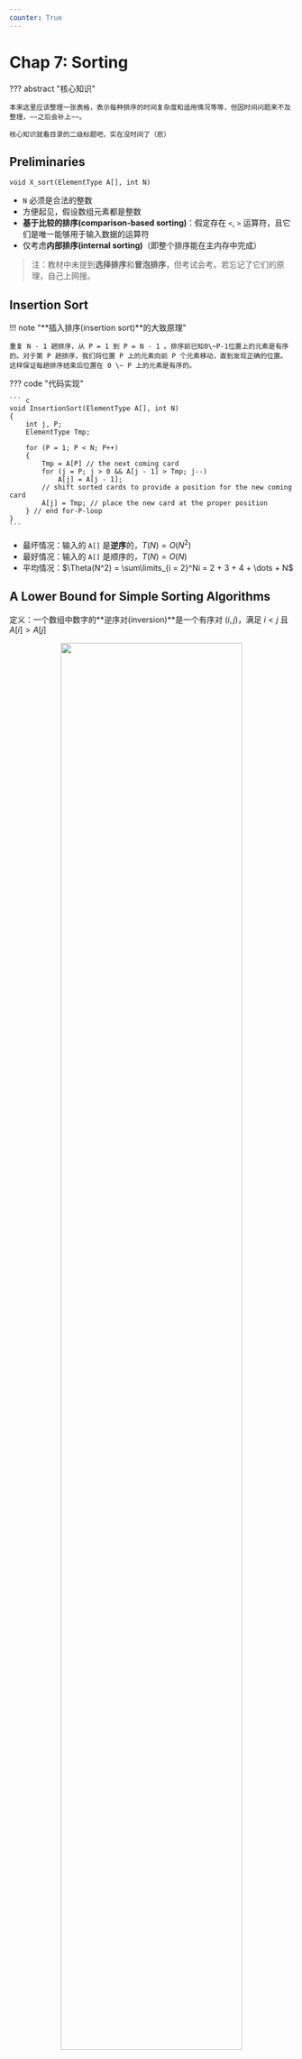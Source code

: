 ```yaml
---
counter: True
---
```


# Chap 7: Sorting

??? abstract "核心知识"

	本来这里应该整理一张表格，表示每种排序的时间复杂度和适用情况等等，但因时间问题来不及整理，~~之后会补上~~。

	核心知识就看目录的二级标题吧，实在没时间了（悲）

## Preliminaries

`void X_sort(ElementType A[], int N)`

+ `N` 必须是合法的整数
+ 方便起见，假设数组元素都是整数
+ **基于比较的排序(comparison-based sorting)**：假定存在 `<`, `>` 运算符，且它们是唯一能够用于输入数据的运算符
+ 仅考虑**内部排序(internal sorting)**（即整个排序能在主内存中完成）

>注：教材中未提到**选择排序**和**冒泡排序**，但考试会考。若忘记了它们的原理，自己上网搜。

## Insertion Sort

!!! note "**插入排序(insertion sort)**的大致原理"

	重复 N - 1 趟排序，从 P = 1 到 P = N - 1 。排序前已知0\~P-1位置上的元素是有序的。对于第 P 趟排序，我们将位置 P 上的元素向前 P 个元素移动，直到发现正确的位置。这样保证每趟排序结束后位置在 0 \~ P 上的元素是有序的。

??? code "代码实现"

	``` c
	void InsertionSort(ElementType A[], int N)
	{
		int j, P;
		ElementType Tmp;

		for (P = 1; P < N; P++)
		{
			Tmp = A[P] // the next coming card
			for (j = P; j > 0 && A[j - 1] > Tmp; j--)
				A[j] = A[j - 1];
			// shift sorted cards to provide a position for the new coming card
			A[j] = Tmp; // place the new card at the proper position
		} // end for-P-loop
	}
	```

+ 最坏情况：输入的 `A[]` 是**逆序**的，$T(N) = O(N^2)$
+ 最好情况：输入的 `A[]` 是顺序的，$T(N) = O(N)$
+ 平均情况：$\Theta(N^2) = \sum\limits_{i = 2}^Ni = 2 + 3 + 4 + \dots + N$

## A Lower Bound for Simple Sorting Algorithms

定义：一个数组中数字的**逆序对(inversion)**是一个有序对 $(i, j)$，满足 $i < j$ 且 $A[i] > A[j]$

<div style="text-align: center; margin-top: 15px;">
<img src="Images/C7/Quicker_20240515_191359.png" width="80%" style="margin: 0 auto;">
</div>

观察发现：数组中**逆序对**的个数 = 其插入排序过程中的**交换**次数

>证明：交换两个相邻的元素，就可以消去数组中的一个逆序对

所以，插入排序的时间复杂度还可以表示为 $T(N, I) = O(I + N)$，其中$I$是原始数组中逆序对的个数。观察发现，当列表已经排过序了，那么这次排序的速度就会很快。

定理1：对于包含 N 个不同数字的数组，它的**平均逆序对个数**为 $\dfrac{N(N-1)}{4}$

定理2：任何通过**交换相邻元素**实现的排序算法，平均时间复杂度为 $\Omega(N^2)$

由这些定理，我们知道：可以通过在<u>每次交换中消除多个逆序对</u>的方式来提升排序效率

## Shellsort

!!! note "**希尔排序(shellsort)**的大致原理"

	+ 这种算法比较相隔一定距离的元素
	+ 比较的间隔在算法运行时将不断减小，直到最后比较的是相邻元素

因此这种排序也被称为**缩小增量排序(diminishing increment sort)**，它是**不稳定**的排序

???+ play "动画演示"

	<div style="text-align: center; margin-top: 15px;">
	<img src="Images/C7/1.gif" width="80%" style="margin: 0 auto;">
	</div>

!!! info "关键概念"

	+ **增量序列(increment sequence)**：$h_1 < h_2 < \dots < h_t(h_1 = 1)$，它决定了希尔排序的运行时间

	+ **$h_k$-sort**：阶段 $k = t, t - 1, \dots, 1$ 的排序。$h_k$-sort 后，可以确保序列 A 中 $\forall i,\ A[i] \le A[i + h_k]$
		+ $h_k$-sorted 的序列，经历了 $h_{k-1}$-sort 后，保持 $h_k$-sorted
		+ 具体做法：对某个位置为 i 的元素，在位置为 $i, i - h_k, i - 2h_k, \dots$ 的元素中进行**插入排序**，因此1个 $h_k$-sort 包含 $h_k$ 次独立的插入排序

**希尔增量序列(Shell's increment sequence)**：

$$
h_t = \lfloor \dfrac{N}{2} \rfloor,\ h_k = \lfloor \dfrac{h_{k+1}}{2} \rfloor
$$

??? code "代码实现"

	``` c
	void Shellsort(ElementType A[], int N)
	{
		int i, j, increment;
		ElementType Tmp;
		for (increment = N / 2; increment > 0; increment /= 2)
			// h sequence
			for (i = increment; i < N; i++)
			{ // insertion sort
				Tmp = A[i];
				for (j = i; j >= increment; j -= increment)
					if (Tmp < A[j - increment])
						A[j] = A[j - increment];
					else
						break;
					A[j] = Tmp;
			} // end for-l and for-increment loop
	}
	```

定理：使用希尔增量的希尔排序的最坏运行时间为 $\Theta(N^2)$
>注：证明部分见书本 $P_{224}$

???+ example "糟糕的情况"

	<div style="text-align: center; margin-top: 15px;">
	<img src="Images/C7/Quicker_20240522_134845.png" width="80%" style="margin: 0 auto;">
	</div>

	因为这些增量不是两两互质的，因此更小的增量起到的作用不大

---
改进版：**希巴德增量序列(Hibbard's increment sequence)**

$$
h_k = 2^k - 1
$$

此时可以保证增量的两两互质

定理：使用希巴德增量的希尔排序的最坏运行时间为 $\Theta(N^{\frac{3}{2}})$
>注：证明部分见书本$P_{225}$

???+ info "补充"

	+ $T_{\text{avg-Hibbard}}(N) = O(N^{\frac{5}{4}})$
	+ 塞奇威克(Sedgewick)的最佳序列是{1, 5, 19, 41, 109, …}，这些项要么来自 $9 \times 4^i - 9 \times 2^i + 1$，要么来自 $4^i - 3 \times 2^i + 1$
		+ $T_{avg}(N) = O(N^{\frac{7}{6}})$
		+ $T_{worst}(N) = O(N^{\frac{4}{3}})$

虽然希尔排序非常简单，但是它的分析相当复杂。它适用于排序中等大的输入序列(成千上万的规模)

## Heapsort

算法1：

``` c
Algorithm 1:
{
	BuildHeap(H);  // O(N)
	for (i = 0; i < N; i++)
		TmpH[i] = DeleteMin(H);  // O(log N)
	for (i = 0; i < N; i++)
		H[i] = TmpH[i];  // O(1)
}
```

缺陷：使用了额外的数组，占用了更多的空间（拷贝不影响时间复杂度）

!!! question "如何改进"

	观察发现，每使用1次 `DeleteMin` 函数，堆的规模缩小 1，而我们可以利用这个本该废弃的空间，来存放 `DeleteMin` 得到的最小的数。但按照这个方法，我们得到的是一个**递减**序列；如果要得到**递增**序列，需要构建最大堆并使用 `DeleteMax` 函数。由此，我们得到了算法 2。

算法2：

???+ play "动画演示"

	<div style="text-align: center; margin-top: 15px;">
	<img src="Images/C7/2.gif" width="40%" style="margin: 0 auto;">
	</div>

??? code "代码实现"

	``` c
	// 这里的 PercDown 函数与 Chap 6 给出的稍有不同（索引的标注发生变化）
	#define LeftChild(i) (2 * (i) + 1)

	void PercDown(ElementType A[], int i, int N)
	{
		int Child;
		ElementType Tmp;

		for (Tmp = A[i]; LeftChild(i) < N; i = Child)
		{
			Child = LeftChild(i);
			if (Child != N - 1 && A[Child + 1] > A[Child])
				Child++;
			if (Tmp < A[Child])
				A[i] = A[Child];
			else
				break;
		}
		A[i] = Tmp;
	}

	void Heapsort(ElementType A[], int N)
	{
		int i;
		for (i = N / 2; i >= 0; i--)  // BuildHeap
			PercDown(A, i, N);
		for (i = N - 1; i > 0; i--)   // DeleteMax
		{
			Swap(&A[0], &A[i]);
			PercDown(A, 0, i);
		}
	}
	```

+ 索引的标注**从 0 开始**（不同于 Chap 6）
+ 堆排序是一种**稳定**的算法

定理：对 N 个不同项的随机排列进行堆排序，平局比较时间为 $2N \log N - O(N \log \log N)$
>注：证明见书本 $P_{229-230}$

尽管堆排序给出了**最佳平均时间** $O(N \log N)$，实际上它比使用 Sedgewick 增量序列的希尔排序更慢

## Mergesort

**归并排序(merge sort)**：时间复杂度 $O(N \log N)$，它采用**递归算法**，是一种**稳定**的算法

:chestnut:：合并 2 个已经排好序的列表

<div style="text-align: center; margin-top: 15px;">
<img src="Images/C7/Quicker_20240522_141954.png" width="40%" style="margin: 0 auto;">
</div>

时间复杂度：$T(N) = O(N)$，$N$为 2 个列表的元素个数总和


??? code "代码实现"

	``` c
	void MergeSort(ElementType A[], int N)
	{
		ElementType *TmpArray;
		TmpArray = (ElementType *)malloc(N * sizeof(ElementType));
		if (TmpArray != NULL)
		{
			MSort(A, TmpArray, 0, N - 1);
			free(TmpArray);
		}
		else FatalError("No space for tmp array!!!");
	}

	void MSort(ElementType A[], ElementType TmpArray[], int Left, int Right)
	{
		int Center;
		if (Left < Right)
		{
			Center = (Left + Right) / 2;
			MSort(A, TmpArray, Left, Center);
			MSort(A, TmpArray, Center + 1, Right);
			Merge(A, TmpArray, Left, Center + 1, Right);
		}
	}

	// Lpos = start of left half, Rpos = start of right half
	void Merge(ElementType A[], ElementType TmpArray[], int Lpos, int Rpos, int RightEnd)
	{
		int i, LeftEnd, NumElements, TmpPos;
		LeftEnd = Rpos - 1;
		TmpPos = Lpos;
		NumElements = RightEnd - Lpos + 1;
		while (Lpos <= LeftEnd && Rpos <= RightEnd) // main loop
			if (A[Lpos] <= A[Rpos])
				TmpArray[TmpPos++] = A[Lpos++];
			else
				TmpArray[TmpPos++] = A[Rpos++];
		while (Lpos <= LeftEnd) // Copy rest of first half
			TmpArray[TmpPos++] = A[Lpos++];
		while (Rpos <= RightEnd) // Copy rest of second half
			TmpArray[TmpPos++] = A[Rpos++];
		for (i = 0; i < NumElements; i++, RightEnd--)
			// Copy TmpArray back
			A[RightEnd] = TmpArray[RightEnd];
	}
	```

!!! note "注"

	+ 归并排序体现了**分治(divide-and-conquer)**思想：`MSort` 为“分”，`Merge` 为“治”
	+ 如果每次调用 `Merge`，`TmpArray` 会被局部声明，那么空间复杂度 $S(N) = O(N \log N)$
	+ 事实上，大量的时间被用于使用 `malloc` 函数建立 `TmpArray`

### Analysis

时间复杂度分析（利用递推关系）：

$$
\begin{align}
T(1) &= 1 \notag \\
T(N) &= 2T(\dfrac{N}{2}) + O(N) \notag \\
& = 2^kT(\dfrac{N}{2^k}) + k \cdot O(N) \notag \\
& = N \cdot T(1) + \log N \cdot O(N) \notag \\
& =O(N + N\log N) \notag 
\end{align}
$$

>注：另一种证明法见书本$P_{233-234}$ 

归并排序需要线性大小的额外内存，且拷贝数组会降低速度，因此在**内部排序**中这种方法不太好用，但是在**外部排序(external sort)**（ads 会讲）中很合适

??? info "补充：迭代版本"

	<div style="text-align: center; margin-top: 15px;">
	<img src="Images/C7/Quicker_20240522_144336.png" width="80%" style="margin: 0 auto;">
	</div>

	??? code "代码实现"

		可以用来打印每一趟归并排序后的结果
		
		```c
		void merge_sort( ElementType list[],  int N )
		{
			ElementType extra[MAXN];  /* the extra space required */
			int length = 1;  /* current length of sublist being merged */
			while( length < N ) { 
				merge_pass( list, extra, N, length ); /* merge list into extra */
				output( extra, N );
				length *= 2;
				merge_pass( extra, list, N, length ); /* merge extra back to list */
				output( list, N );
				length *= 2;
			}
		}

		void merge_pass( ElementType list[], ElementType sorted[], int N, int length );
		{
			int i, j;
			int ptr_l, ptr_r, ptr;

			ptr = 0;
			for (i = 0; i < N; i += 2 * length)
			{
				ptr_l = i;
				ptr_r = i + length;
				while (ptr_l < i + length && ptr_r < i + 2 * length && ptr_r < N)
				{
					if (list[ptr_l] <= list[ptr_r])
						sorted[ptr++] = list[ptr_l++];
					else
						sorted[ptr++] = list[ptr_r++];
				}
				while (ptr_l < i + length)
					sorted[ptr++] = list[ptr_l++];
				while (ptr_r < i + 2 * length && ptr_r < N)
					sorted[ptr++] = list[ptr_r++];        
			}
		}   

		void output( ElementType list[], int N )
		{
			int i;
			for (i=0; i<N; i++) printf("%d ", list[i]);
			printf("\n");
		}
		```

		>个人感觉迭代版归并排序就像增量不断增大的希尔排序


## Quicksort

### The Algorithm

**快速排序(quicksort)**（以下简称快排）是目前已知实际上**最快的**排序算法，它也是一种分治递归算法，时间复杂度为 $O(N\log N)$

伪代码模版：

``` c
void Quicksort(ElementType A[], int N)
{
	if (N < 2) return;
	pivot = pick any element in A[]    // ?
	Partition S = A[] - {pivot} into two dijoint sets:    // ?
		A1 = {a in S | a <= pivot} and A2 = {a in S | a >= pivot}
	A = Quicksort(A1, N1) + {pivot} + Quicksort(A2, N2);
}
```

图示：

<div style="text-align: center; margin-top: 15px;">
<img src="Images/C7/Quicker_20240529_124544.png" width="80%" style="margin: 0 auto;">
</div>

!!! question "思考"

	+ 我们如何选取 `pivot`（支点），真的可以“随机”挑选吗？
	+ 如何将数组（可以看作集合）“划分(`partition`)”为 2 个子数组（子集）？

### Picking the Pivot

=== "错误的方法"

	`Pivot = A[0]`

	最坏情况：

	+ 数组 `A[]` 已提前排好序
	+ `A[]` 是逆序的

	则所有的元素要么全部放入 `A1`，要么全部放入 `A2`，因此浪费了 $O(N^2)$ 的时间做无意义的事

=== "安全的策略"

	`Pivot = random select from A[]`

	然而随机数生成的“成本”较高

=== "**三数中值分割法(median-of-three partitioning)**"

	`Pivot = median(left, center, right)`

	挑选数组中最左边、中间、最右边三个元素的中数，这不仅消除了最坏情况(输入前已排好序)，还节省了 5% 的运行时间

### Partitioning Strategy

+ 初始状态：我们将 `Pivot` 与最后一个元素交换，即把 `Pivot` 放入最后；`i` 从第一个元素开始，`j` 从倒数第二个元素开始
+ 当 `i < j` 时，
	+ 若 `i` 所指元素比 `Pivot` 小，`i++`，否则停止，等待交换
	+ 若 `j` 所指元素比`Pivot`大，`j--`，否则停止，等待交换
	+ 当 `i` 和 `j` 都停下来了，交换 `i, j` 所指元素

	这样，数组中比 `Pivot` 小的元素在左边，比 `Pivot` 大的元素在右边

???+ play "动画演示"

	以`Pivot = 6`为例

	<div style="text-align: center; margin-top: 15px;">
	<img src="Images/C7/3.gif" width="80%" style="margin: 0 auto;">
	</div>

	最后当 i >= j 时，i位置上的元素（这里是 9）和 pivot（这里是 6）互换，让 pivot 重新回到中间，再对左右两边进行快排，这样顺序就对了

当 `key == Pivot` 时（`key` 为数组中的某个值，也就是说数组中有不止一个与 `Pivot` 相等的元素）

+ ⭐同时停止 `i` 和 `j`：
	+ 较坏的情况：1, 1, 1, ……, 这时快排就会进行许多无意义的交换
	+ 然而，这确保整个序列能够被划分均匀
	+ 时间复杂度：$T(N) = O(N \log N)$
+ ❌`i` 和 `j` 均不停止：
	+ 出现子序列划分不均的问题
	+ 如果所有元素都相等，时间复杂度 $T(N) = O(N^2)$

所以，我们选择前一种方案

### Small Arrays

+ 问题：当数组规模较小($N \le 20$)时，快排比插排慢
+ 解决方案：当N较小时，采用另一种更有效的算法（比如插排）

### Implementation

??? code "代码实现"

	``` c
	void Quicksort(ElementType A[], int N)
	{
		Qsort(A, 0, N - 1);
		// A: the array
		// 0: Left index
		// N - 1: Right index
		// Return median of Left, Center, and Right
		// Order these and hide the pivot
	}

	void Qsort(ElementType A[], int Left, int Right)
	{
		int i, j;
		ElementType Pivot;

		if (Left + Cutoff <= Right) // if the sequence is not too short
		{
			Pivot = Median3(A, Left, Right);  // select pivot
			i = Left;                         // (1)
			j = Right - 1;                    // (2)
			for (;;)
			{
				while (A[++i] < Pivot) {}     // scan from left
				while (A[--j] > Pivot) {}     // scan from right
				if (i < j)
					Swap(&A[i], &A[j]);       // adjust partition
				else break;                   // partition done
			}
			Swap(&A[i], &A[Right - 1]);       // restore pivot
			Qsort(A, Left, i - 1);            // recursively sort left part   
			Qsort(A, i + 1, Right);           // recursively sort right part  
		}  // end if - the sequence subarray
		else
			InsertionSort(A + Left, Right - Left + 1);
	}

	ElementType Median3(ElementType A[], int Left, int Right)
	{
		int Center = (Left + Right) / 2;
		if (A[Left] > A[Center])
			Swap(&A[Left], &A[Center]);
		if (A[Left] > A[Right])
			Swap(&A[Left], &A[Right]);
		if (A[Center] > A[Right])
			Swap(&A[Center], &A[Right]);
		// Invariant: A[Left] <= A[Center] <= A[Right]
		Swap(&A[Center], &A[Right - 1]);
		// only need to sort A[Left + 1] .. A[Right - 2]
		// 因为我们已经知道 A[Left] 比 pivot 小，A[Right] 比 pivot 大
		// 所以回到 Qsort 函数后，我们无需改变 A[Left] 和 A[Right] 的顺序
		return A[Right - 1]; // Return pivot
	}
	```

!!! question "问题"

	为什么 (1) 和 (2) 不能分别替换为：`i = Left + 1; j = Right - 2;` 呢？

	<span class="heimu">这样会漏掉 A[Left + 1] 和 A[Right - 2] 两个元素的判断，这显然是错误的</span>

### Analysis

快排时间复杂度的递推关系式：

$$
T(N) = T(i) + T(N - i - 1) + cN
$$

+ 最坏情况：每次快排挑选的支点都是**最小**的元素

$$T(N) = T(N - 1) + cN \quad \Rightarrow \quad T(N) = O(N^2)$$

+ 最好情况：支点为**中间**元素

$$T(N) = 2T(\dfrac{N}{2}) + cN \quad \Rightarrow \quad T(N) = O(N \log N)$$

+ 平均情况：假设$\forall i,\ T(i)$的平均时间为$\dfrac{1}{N}[\sum\limits_{j = 0}^{N - 1}T(j)]$

$$T(N) = \dfrac{2}{N}[\sum\limits_{j = 0}^{N - 1}T(j)] + cN \quad \Rightarrow \quad T(N) = O(N \log N)$$

### An Example

!!! question "问题"

	找N个元素的序列中第 k 大的元素

	>[前景回顾](6.md#the-selection-problem)


??? code "代码实现"

	``` c
	// Places the kth smallest element in the kth position
	// Because arrays start at 0. this will be index k-1
	void Qselect(ElementType A[], int k, int Left, int Right)
	{
		int i, j;
		ElementType Pivot;

		if (Left + Cutoff <= Right)
		{
			Pivot = Median3(A, Left, Right);
			i = Left; j = Right - 1;
			for (;;)
			{
				while (A[++i] < Pivot) {}
				while (A[--j] > Pivot) {}
				if (i < j)
					Swap(&A[i],  &A[j]);
				else
					break;
			}
			Swap(&A[i], &A[Right - 1]);

			if (k <= i)
				Qselect(A, k, Left, i - 1);
			else if (k > i + 1)
				Qselect(A, k, i + 1, Right);
		}
		else 
			InsertionSort(A + Left, Right - Left + 1);
	}
	```

时间复杂度：

+ 最坏情况：$O(N^2)$
+ 平均情况：$O(N)$

!!! note "总结：各种排序中的 "run" 到底是什么"

	历年卷中出现过很多关于排序的 "run" 问题：问第 k 次 run 后列表里的元素排序是什么？题目中的 run 可能和我们的直觉认识相冲突，为此我整理了一下常见排序的一次 run（表述不太清楚，欢迎大家的提议和改进！）：

	+ 选择、冒泡、插入：一遍外层循环
	+ 希尔排序：一次 $h_k$-sort
	+ 归并排序（以迭代版为例）：对于**整张列表**，每 $2^k$ 个元素进行归并排序，直到排完所有元素后的结果
	+ 快排：对于**整张列表**，找到当前能找的所有支点(pivot)后的结果（如果不理解，可以回顾一下前面介绍的原理，以及对应的题目）

## Sorting Large Structures

+ 问题：交换大型结构的成本较高
+ 解决方案：添加指向结构的指针，然后交换指针，这种方法被称为**间接排序(indirect sorting)**。之后若有需要，也可以利用指针进行直接的交换。

**表排序(table sort)**

!!! note "要点"

	+ 我们用 `table[]` 数组存储指针。注意这里的指针不是 C 语言的指针类型，而是数组 `list[]` 的索引。初始化为 `table[i] = i`
	+ 对`list[]` 的内容进行**间接排序**：我们只需移动指针即可（自己选择一种排序方法排序）
	+ 如何输出排好序的列表：`list[table[0]], list[table[1]], ..., list[table[n-1]]`

<div style="text-align: center; margin-top: 15px;">
<img src="Images/C7/1.png" width="50%" style="margin: 0 auto;">
</div>

>上图为初始状态，下图为间接排序后的列表

!!! note "物理排序"

	观察 `Table` 的值，发现这n个值的排列是由一些不相交的“环”构成（类似[并查集](8.md)），我们可以利用这一性质对 `list` 进行物理排序（真正地交换元素）

	下图打阴影的部分表示 2 个环的“根节点”

	<div style="text-align: center; margin-top: 15px;">
	<img src="Images/C7/Quicker_20240529_140730.png" width="50%" style="margin: 0 auto;">
	</div>

	???+ play "动画演示"

		<div style="text-align: center; margin-top: 15px;">
		<img src="Images/C7/4.gif" width="80%" style="margin: 0 auto;">
		</div>

	最坏情况：有 $\lfloor \dfrac{N}{2} \rfloor$ 个环，需要 $\lfloor \dfrac{3N}{2} \rfloor$ 次移动
	
	时间复杂度：$T = O(mN)$，其中 m 为结构体的大小

## General Lower Bound for Sorting

定理：任何**基于比较**进行排序的算法，其最坏情况的计算时间为$\Omega(N \log N)$

???+ note "证明"

	利用**决策树(decision tree)**

	<div style="text-align: center; margin-top: 15px;">
	<img src="Images/C7/Quicker_20240529_142158.png" width="80%" style="margin: 0 auto;">
	</div>

	排序 N 个元素会产生 N! 中不同的可能情况，因此决策树至少有 N! 个叶子节点。若树的高为 k，那么 $N! \le 2^{k-1}$，所以$k \ge \log(N!) + 1$

	$\because N! \ge (\dfrac{N}{2})^{\frac{N}{2}}$，即 $\log_2 N! \ge \dfrac{N}{2}\log_2(\dfrac{N}{2}) = \Theta(N \log_2 N)$

	$\therefore T(N) = k \ge c \cdot N \log_2 N$

---
下面我们介绍的排序算法并不是基于比较的


## Bucket Sort

!!! question "问题"

	假设有 N 个学生，每个学生有一个在 0-100（因此有 M = 101 可能的不同分数）之间的成绩，那么如何在线性时间内根据他们的乘积进行排序？

图示：

<div style="text-align: center; margin-top: 15px;">
<img src="Images/C7/Quicker_20240529_143024.png" width="60%" style="margin: 0 auto;">
</div>

伪代码：

``` c
Algorithm
{
	initialize count[];
	while (read in a student's record)
		insert to list count[stdnt.grade];
	for (i = 0; i < M; i++)
	{
		if (count[i])
			output list count[i];
	}
}
```

时间复杂度：$T(N, M) = O(M + N)$


当 $M \gg N$ 时，比如 N = 10, M = 1000，如果还想在线性时间内完成排序，桶排序就不太靠谱了——而下面介绍的基数排序将胜任这一问题

## Radix Sort

!!! example "例子"

	对完全立方数进行排序，采用**最低位优先(least significant digit first)**的策略

	<div style="text-align: center; margin-top: 15px;">
	<img src="Images/C7/Quicker_20240529_143800.png" width="80%" style="margin: 0 auto;">
	</div>

	每一趟后的顺序按从左往右、从上往下的方向读取，比如Pass 2后的顺序为：0, 1, 8, 512, 216, 125, 27, 729, 343, 64

时间复杂度：$T = O(P(N + B))$，其中 $P$ 为排序的*趟数(pass)*，N 为元素个数，B 为桶数

!!! note "分析"

	假设记录 $R_i$ 有 r 个键：

	+ $K_i^j$：$R_i$ 的第 j 位
	+ $K_i^0$：$R_i$ 的最高位
	+ $K_i^{r-1}$：$R_i$ 的最低位

	对于包含记录 $R_0, \dots, R_{n-1}$ 的列表，如果满足：

	$$
	(K_i^0, K_i^1, \dots, K_i^{r-1}) \le (K_{i + 1}^0, K_{i + 1}^r, \dots, K_{i+1}^{r - 1})
	$$

	也就是说：$K_i^0 = K_{i+1}^0, \dots, K_i^l, = K_{i+1}^l, K_i^{l+1} < K_{i+1}^{l+1},\ l < r - 1$
	，则称该列表具有[**词典序**](../../math/dm/9.md#lexicographic-order)

!!! example "例子"

	对于一副扑克牌（52 张），要求如下：

	<div style="text-align: center; margin-top: 15px;">
	<img src="Images/C7/Quicker_20240529_144848.png" width="80%" style="margin: 0 auto;">
	</div>

	=== "法一：最高位排序"
		
		+ 按 $K^0$ 排序：根据花色，创建 4 个篮子

		<div style="text-align: center; margin-top: 15px;">
		<img src="Images/C7/Quicker_20240529_145051.png" width="80%" style="margin: 0 auto;">
		</div>

		+ 对每个篮子单独排序（采取合理的排序方法）

		<div style="text-align: center; margin-top: 15px;">
		<img src="Images/C7/Quicker_20240529_145158.png" width="40%" style="margin: 0 auto;">
		</div>
		
	=== "法二：最低位排序"

		+ 按 $K^1$ 排序，根据面值，创建13个篮子

		<div style="text-align: center; margin-top: 15px;">
		<img src="Images/C7/Quicker_20240529_145322.png" width="80%" style="margin: 0 auto;">
		</div>

		+ 再将它们按上一步分出来的顺序合并成一堆

		<div style="text-align: center; margin-top: 15px;">
		<img src="Images/C7/Quicker_20240529_145453.png" width="30%" style="margin: 0 auto;">
		</div>

		+ 再创建 4 个桶，重新排序
